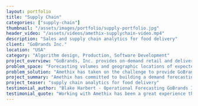 ```yaml
---
layout: portfolio
title: "Supply Chain"
categories: ["supply-chain"]
thumbnail: "/assets/images/portfolio/supply-portfolio.jpg"
header_video: "/assets/videos/amethix-supplychain-video.mp4"
description: "Sales and supply chain analytics for food delivery"
client: "GoBrands Inc."
location: "USA"
category: "Algorithm design, Production, Software Development"
project_overview: "GoBrands, Inc. provides on-demand retail and delivery of products. The Company offers college essentials, party supplies, and accessories to snacks, frozen foods, and household essentials. "
problem_space: "Forecasting volumes and geographic locations of expected orders can have enourmous impact on quality of service, time of delivery and logistics."
problem_solution: "Amethix has taken on the challenge to provide GoBrands with tools and methodologies to achieve superior demand forecasting capabilities and insights, by building a series of mathematical models that integrate heterogeneous data sources that impact GoBrands business."
project_summary: "Amethix has committed to building a demand forecasting solution and software application that the GoBrands team can access anytime and anywhere, on demand and online."
project_teaser: "supply chain analytics for food delivery"
testimonial_author: "Blake Harbert - Operational Forecasting GoBrands Inc."
testimonial_quote: "Working with Amethix has been a great experience thank to their sharp design and promptness. Predictions stayed accurate under the drastic changes due to Covid-19 in many geographic locations"
---
```


